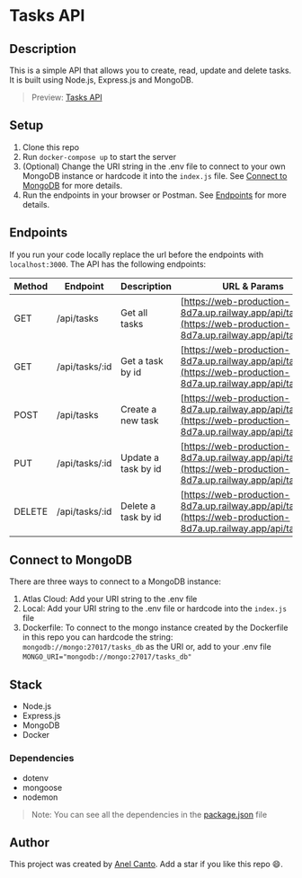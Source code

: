 # Tasks API

## Description

This is a simple API that allows you to create, read, update and delete tasks. It is built using Node.js, Express.js and MongoDB.

> Preview: [Tasks API](https://web-production-8d7a.up.railway.app/api/tasks)

## Setup

1. Clone this repo
2. Run `docker-compose up` to start the server
3. (Optional) Change the URI string in the .env file to connect to your own MongoDB instance or hardcode it into the `index.js` file. See [Connect to MongoDB](#connect-to-mongodb) for more details.
4. Run the endpoints in your browser or Postman. See [Endpoints](#endpoints) for more details.

## Endpoints

If you run your code locally replace the url before the endpoints with `localhost:3000`. The API has the following endpoints:

| Method | Endpoint       | Description         | URL & Params                                                                                                         |
| ------ | -------------- | ------------------- | -------------------------------------------------------------------------------------------------------------------- |
| GET    | /api/tasks     | Get all tasks       | [https://web-production-8d7a.up.railway.app/api/tasks](https://web-production-8d7a.up.railway.app/api/tasks)         |
| GET    | /api/tasks/:id | Get a task by id    | [https://web-production-8d7a.up.railway.app/api/tasks/:id](https://web-production-8d7a.up.railway.app/api/tasks/:id) |
| POST   | /api/tasks     | Create a new task   | [https://web-production-8d7a.up.railway.app/api/tasks](https://web-production-8d7a.up.railway.app/api/tasks)         |
| PUT    | /api/tasks/:id | Update a task by id | [https://web-production-8d7a.up.railway.app/api/tasks/:id](https://web-production-8d7a.up.railway.app/api/tasks/:id) |
| DELETE | /api/tasks/:id | Delete a task by id | [https://web-production-8d7a.up.railway.app/api/tasks/:id](https://web-production-8d7a.up.railway.app/api/tasks/:id) |

## Connect to MongoDB

There are three ways to connect to a MongoDB instance:

1. Atlas Cloud: Add your URI string to the .env file
2. Local: Add your URI string to the .env file or hardcode into the `index.js` file
3. Dockerfile: To connect to the mongo instance created by the Dockerfile in this repo you can hardcode the string:
   `mongodb://mongo:27017/tasks_db` as the URI or,
   add to your .env file `MONGO_URI="mongodb://mongo:27017/tasks_db"`

## Stack

- Node.js
- Express.js
- MongoDB
- Docker

### Dependencies

- dotenv
- mongoose
- nodemon

> Note: You can see all the dependencies in the [package.json](./package.json) file

## Author

This project was created by [Anel Canto](https://github.com/anelcanto). Add a star if you like this repo :smile:.
